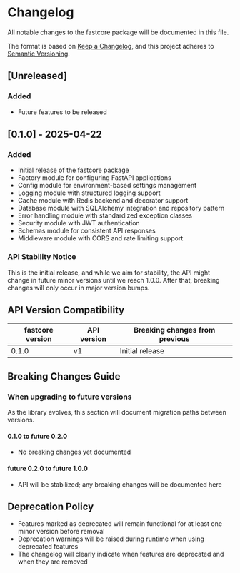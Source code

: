 # Changelog

All notable changes to the fastcore package will be documented in this file.

The format is based on [Keep a Changelog](https://keepachangelog.com/en/1.0.0/),
and this project adheres to [Semantic Versioning](https://semver.org/spec/v2.0.0.html).

## [Unreleased]

### Added
- Future features to be released

## [0.1.0] - 2025-04-22

### Added
- Initial release of the fastcore package
- Factory module for configuring FastAPI applications
- Config module for environment-based settings management
- Logging module with structured logging support
- Cache module with Redis backend and decorator support
- Database module with SQLAlchemy integration and repository pattern
- Error handling module with standardized exception classes
- Security module with JWT authentication
- Schemas module for consistent API responses
- Middleware module with CORS and rate limiting support

### API Stability Notice

This is the initial release, and while we aim for stability, the API might change in future minor versions until we reach 1.0.0. After that, breaking changes will only occur in major version bumps.

## API Version Compatibility

| fastcore version | API version | Breaking changes from previous |
|------------------|-------------|---------------------------------|
| 0.1.0            | v1          | Initial release                 |

## Breaking Changes Guide

### When upgrading to future versions

As the library evolves, this section will document migration paths between versions.

#### 0.1.0 to future 0.2.0
- No breaking changes yet documented

#### future 0.2.0 to future 1.0.0 
- API will be stabilized; any breaking changes will be documented here

## Deprecation Policy

- Features marked as deprecated will remain functional for at least one minor version before removal
- Deprecation warnings will be raised during runtime when using deprecated features
- The changelog will clearly indicate when features are deprecated and when they are removed